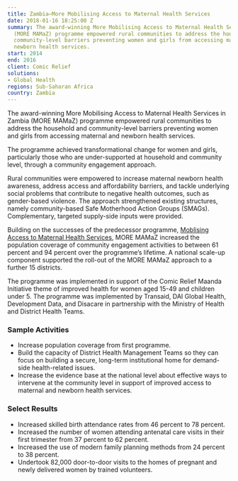```yaml
---
title: Zambia—More Mobilising Access to Maternal Health Services
date: 2018-01-16 18:25:00 Z
summary: The award-winning More Mobilising Access to Maternal Health Services in Zambia
  (MORE MAMaZ) programme empowered rural communities to address the household and
  community-level barriers preventing women and girls from accessing maternal and
  newborn health services.
start: 2014
end: 2016
client: Comic Relief
solutions:
- Global Health
regions: Sub-Saharan Africa
country: Zambia
---
```


The award-winning More Mobilising Access to Maternal Health Services in Zambia (MORE MAMaZ) programme empowered rural communities to address the household and community-level barriers preventing women and girls from accessing maternal and newborn health services.

The programme achieved transformational change for women and girls, particularly those who are under-supported at household and community level, through a community engagement approach.

Rural communities were empowered to increase maternal newborn health awareness, address access and affordability barriers, and tackle underlying social problems that contribute to negative health outcomes, such as gender-based violence. The approach strengthened existing structures, namely community-based Safe Motherhood Action Groups (SMAGs). Complementary, targeted supply-side inputs were provided. 

Building on the successes of the predecessor programme, [Moblising Access to Maternal Health Services](https://www.dai.com/our-work/projects/zambia-moblising-access-to-maternal-health-services-mamaz), MORE MAMaZ increased the population coverage of community engagement activities to between 61 percent and 94 percent over the programme’s lifetime. A national scale-up component supported the roll-out of the MORE MAMaZ approach to a further 15 districts. 

The programme was implemented in support of the Comic Relief Maanda Initiative theme of improved health for women aged 15-49 and children under 5. The programme was implemented by Transaid, DAI Global Health, Development Data, and Disacare in partnership with the Ministry of Health and District Health Teams.

### Sample Activities

* Increase population coverage from first programme.
* Build the capacity of District Health Management Teams so they can focus on building a secure, long-term institutional home for demand-side health-related issues. 
* Increase the evidence base at the national level about effective ways to intervene at the community level in support of improved access to maternal and newborn health services.

### Select Results

* Increased skilled birth attendance rates from 46 percent to 78 percent.
* Increased the number of women attending antenatal care visits in their first trimester from 37 percent to 62 percent.
* Increased the use of modern family planning methods from 24 percent to 38 percent. 
* Undertook 82,000 door-to-door visits to the homes of pregnant and newly delivered women by trained volunteers.